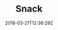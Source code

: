 ---
title: "Snack"
seoTitle: ""
seoDescription: ""
date: 2018-03-21T12:36:29Z
draft: false
headerimage: "/img/categories/snack.jpg"
---